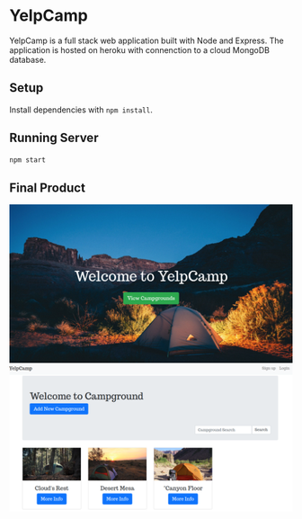 # YelpCamp

YelpCamp is a full stack web application built with Node and Express.
The application is hosted on heroku with connenction to a cloud MongoDB database.

## Setup

Install dependencies with `npm install`.

## Running Server

```sh
npm start
```

## Final Product

!["Home Page"](https://github.com/Sean-HL-Lin/yelpcamp/blob/master/docs/home.png)
!["Index Page"](https://github.com/Sean-HL-Lin/yelpcamp/blob/master/docs/index.png)
